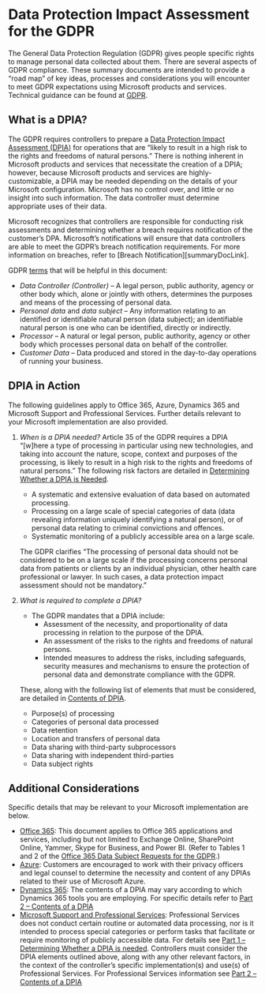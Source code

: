 # Data Protection Impact Assessment for the GDPR #

The General Data Protection Regulation (GDPR) gives people specific rights to manage personal data collected about them. There are several aspects of GDPR compliance. These summary documents are intended to provide a “road map” of key ideas, processes and considerations you will encounter to meet GDPR expectations using Microsoft products and services. Technical guidance can be found at [GDPR][GDPRhomeTopic].

## What is a DPIA? ##

The GDPR requires controllers to prepare a [Data Protection Impact Assessment (DPIA)][DPIAref] for operations that are “likely to result in a high risk to the rights and freedoms of natural persons.” There is nothing inherent in Microsoft products and services that necessitate the creation of a DPIA; however, because Microsoft products and services are highly-customizable, a DPIA may be needed depending on the details of your Microsoft configuration. Microsoft has no control over, and little or no insight into such information. The data controller must determine appropriate uses of their data.

Microsoft recognizes that controllers are responsible for conducting risk assessments and determining whether a breach requires notification of the customer’s DPA. Microsoft’s notifications will ensure that data controllers are able to meet the GDPR’s breach notification requirements. For more information on breaches, refer to [Breach Notification][summaryDocLink].

GDPR [terms][gdprTerms] that will be helpful in this document:
 * _Data Controller (Controller)_ – A legal person, public authority, agency or other body which, alone or jointly with others, determines the purposes and means of the processing of personal data.  
 * _Personal data_ and _data subject_ – Any information relating to an identified or identifiable natural person (data subject); an identifiable natural person is one who can be identified, directly or indirectly.  
 * _Processor_ – A natural or legal person, public authority, agency or other body which processes personal data on behalf of the controller.  
 * _Customer Data_ – Data produced and stored in the day-to-day operations of running your business.

## DPIA in Action ##

The following guidelines apply to Office 365, Azure, Dynamics 365 and Microsoft Support and Professional Services. Further details relevant to your Microsoft implementation are also provided.

1. _When is a DPIA needed?_
    Article 35 of the GDPR requires a DPIA “[w]here a type of processing in particular using new technologies, and taking into account the nature, scope, context and purposes of the processing, is likely to result in a high risk to the rights and freedoms of natural persons.” The following risk factors are detailed in [Determining Whether a DPIA is Needed][DPIAwhenNeeded].  
     * A systematic and extensive evaluation of data based on automated processing.  
     * Processing on a large scale of special categories of data (data revealing information uniquely identifying a natural person), or of personal data relating to criminal convictions and offences.
     * Systematic monitoring of a publicly accessible area on a large scale.

    The GDPR clarifies “The processing of personal data should not be considered to be on a large scale if the processing concerns personal data from patients or clients by an individual physician, other health care professional or lawyer. In such cases, a data protection impact assessment should not be mandatory.”

1. _What is required to complete a DPIA?_  
     * The GDPR mandates that a DPIA include:  
         * Assessment of the necessity, and proportionality of data processing in relation to the purpose of the DPIA.  
         * An assessment of the risks to the rights and freedoms of natural persons.
         * Intended measures to address the risks, including safeguards, security measures and mechanisms to ensure the protection of personal data and demonstrate compliance with the GDPR.

    These, along with the following list of elements that must be considered, are detailed in [Contents of DPIA][DPIAcontents].  
     * Purpose(s) of processing  
     * Categories of personal data processed  
     * Data retention  
     * Location and transfers of personal data  
     * Data sharing with third-party subprocessors  
     * Data sharing with independent third-parties  
     * Data subject rights

## Additional Considerations ##

Specific details that may be relevant to your Microsoft implementation are below.

 * [Office 365][O365DPIA]: This document applies to Office 365 applications and services, including but not limited to Exchange Online, SharePoint Online, Yammer, Skype for Business, and Power BI. (Refer to Tables 1 and 2 of the [Office 365 Data Subject Requests for the GDPR][O365DSR].)  
 * [Azure][AADDPIA]: Customers are encouraged to work with their privacy officers and legal counsel to determine the necessity and content of any DPIAs related to their use of Microsoft Azure.  
 * [Dynamics 365][D365DPIA]: The contents of a DPIA may vary according to which Dynamics 365 tools you are employing. For specific details refer to [Part 2 – Contents of a DPIA][D365DPIAContents]  
 * [Microsoft Support and Professional Services][MSPSDPIA]: Professional Services does not conduct certain routine or automated data processing, nor is it intended to process special categories or perform tasks that facilitate or require monitoring of publicly accessible data. For details see [Part 1 – Determining Whether a DPIA is needed][MSPSpart1DPIA]. Controllers must consider the DPIA elements outlined above, along with any other relevant factors, in the context of the controller’s specific implementation(s) and use(s) of Professional Services. For Professional Services information see [Part 2 – Contents of a DPIA][MSPSpart2DPIA]

[GDPRhomeTopic]: https://docs.microsoft.com/en-us/microsoft-365/compliance/gdpr?toc=/microsoft-365/enterprise/toc.json

[gdprTerms]: https://docs.microsoft.com/en-us/microsoft-365/compliance/gdpr-dsr-office365?toc=/microsoft-365/enterprise/toc.json#terminology

[DPIAref]: https://docs.microsoft.com/en-us/microsoft-365/compliance/gdpr-data-protection-impact-assessments
[DPIAwhenNeeded]: https://docs.microsoft.com/en-us/microsoft-365/compliance/gdpr-dpia-office365#part-1--determining-whether-a-dpia-is-needed
[DPIAcontents]: https://docs.microsoft.com/en-us/microsoft-365/compliance/gdpr-dpia-office365#part-2--contents-of-a-dpia

[O365DPIA]: https://docs.microsoft.com/en-us/microsoft-365/compliance/gdpr-dpia-office365
[O365DSR]: https://docs.microsoft.com/en-us/microsoft-365/compliance/gdpr-dsr-office365?toc=/microsoft-365/enterprise/toc.json

[AADDPIA]: https://docs.microsoft.com/en-us/microsoft-365/compliance/gdpr-dpia-azure

[D365DPIA]: https://docs.microsoft.com/en-us/microsoft-365/compliance/gdpr-dpia-dynamics
[D365DPIAContents]: https://docs.microsoft.com/en-us/microsoft-365/compliance/gdpr-dpia-dynamics#part-2--contents-of-a-dpia

[MSPSDPIA]: https://docs.microsoft.com/en-us/microsoft-365/compliance/gdpr-dpia-prof-services
[MSPSpart1DPIA]: https://docs.microsoft.com/en-us/microsoft-365/compliance/gdpr-dpia-prof-services#part-1--determining-whether-a-dpia-is-needed
[MSPSpart2DPIA]: https://docs.microsoft.com/en-us/microsoft-365/compliance/gdpr-dpia-prof-services#part-2--contents-of-a-dpia